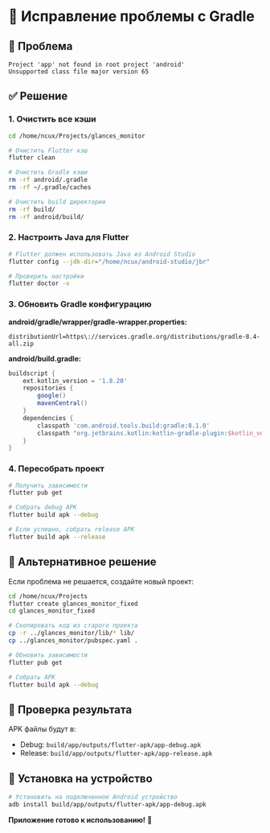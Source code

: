# 🔧 Исправление проблемы с Gradle

## 🚨 Проблема
```
Project 'app' not found in root project 'android'
Unsupported class file major version 65
```

## ✅ Решение

### 1. Очистить все кэши
```bash
cd /home/ncux/Projects/glances_monitor

# Очистить Flutter кэш
flutter clean

# Очистить Gradle кэши
rm -rf android/.gradle
rm -rf ~/.gradle/caches

# Очистить build директории
rm -rf build/
rm -rf android/build/
```

### 2. Настроить Java для Flutter
```bash
# Flutter должен использовать Java из Android Studio
flutter config --jdk-dir="/home/ncux/android-studio/jbr"

# Проверить настройки
flutter doctor -v
```

### 3. Обновить Gradle конфигурацию

**android/gradle/wrapper/gradle-wrapper.properties:**
```properties
distributionUrl=https\://services.gradle.org/distributions/gradle-8.4-all.zip
```

**android/build.gradle:**
```gradle
buildscript {
    ext.kotlin_version = '1.8.20'
    repositories {
        google()
        mavenCentral()
    }
    dependencies {
        classpath 'com.android.tools.build:gradle:8.1.0'
        classpath "org.jetbrains.kotlin:kotlin-gradle-plugin:$kotlin_version"
    }
}
```

### 4. Пересобрать проект
```bash
# Получить зависимости
flutter pub get

# Собрать debug APK
flutter build apk --debug

# Если успешно, собрать release APK
flutter build apk --release
```

## 🎯 Альтернативное решение

Если проблема не решается, создайте новый проект:

```bash
cd /home/ncux/Projects
flutter create glances_monitor_fixed
cd glances_monitor_fixed

# Скопировать код из старого проекта
cp -r ../glances_monitor/lib/* lib/
cp ../glances_monitor/pubspec.yaml .

# Обновить зависимости
flutter pub get

# Собрать APK
flutter build apk --debug
```

## 📱 Проверка результата

APK файлы будут в:
- Debug: `build/app/outputs/flutter-apk/app-debug.apk`
- Release: `build/app/outputs/flutter-apk/app-release.apk`

## 🚀 Установка на устройство

```bash
# Установить на подключенное Android устройство
adb install build/app/outputs/flutter-apk/app-debug.apk
```

**Приложение готово к использованию!** 🎉
